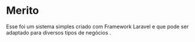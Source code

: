 # Merito

Esse foi um sistema simples criado com Framework Laravel e que pode ser adaptado para diversos tipos de negócios . 





